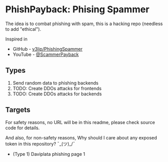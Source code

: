 # PhishPayback: Phising Spammer

The idea is to combat phishing with spam, this is a hacking repo (needless to add "ethical").

Inspired in

- GitHub - [v3lip/PhishingSpammer](https://github.com/v3lip/PhishingSpammer/)
- YouTube - [@ScammerPayback](https://www.youtube.com/@ScammerPayback)

## Types

1. Send random data to phishing backends
2. TODO: Create DDOs attacks for frontends
3. TODO: Create DDOs attacks for backends

## Targets

For safety reasons, no URL will be in this readme, please check source code for details.

And also, for non-safety reasons, Why should I care about any exposed token in this repository? ¯\_(ツ)_/¯

- (Type 1) Daviplata phishing page 1
